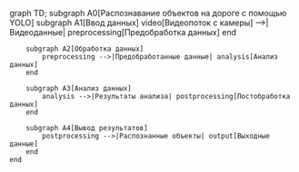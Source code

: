graph TD;
    subgraph A0[Распознавание объектов на дороге с помощью YOLO]
        subgraph A1[Ввод данных]
            video[Видеопоток с камеры] -->|Видеоданные| preprocessing[Предобработка данных]
        end
        
        subgraph A2[Обработка данных]
            preprocessing -->|Предобработанные данные| analysis[Анализ данных]
        end
        
        subgraph A3[Анализ данных]
            analysis -->|Результаты анализа| postprocessing[Постобработка данных]
        end
        
        subgraph A4[Вывод результатов]
            postprocessing -->|Распознанные объекты| output[Выходные данные]
        end
    end

